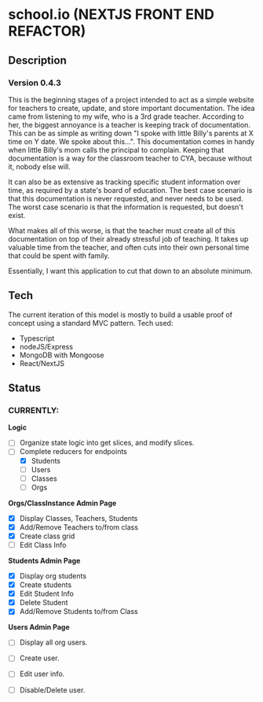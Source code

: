# school.io (NEXTJS FRONT END REFACTOR)

## Description
### Version 0.4.3
This is the beginning stages of a project intended to act as a simple website for teachers to create, update, and store important documentation.
The idea came from listening to my wife, who is a 3rd grade teacher.  According to her, the biggest annoyance is a teacher is keeping track of
documentation.  This can be as simple as writing down "I spoke with little Billy's parents at X time on Y date.  We spoke about this...".  This
documentation comes in handy when little Billy's mom calls the principal to complain.  Keeping that documentation is a way for the classroom teacher
to CYA, because without it, nobody else will.

It can also be as extensive as tracking specific student information over time, as required by a state's board of education.  The best case scenario
is that this documentation is never requested, and never needs to be used.  The worst case scenario is that the information is requested, but doesn't exist.

What makes all of this worse, is that the teacher must create all of this documentation on top of their already stressful job of teaching.
It takes up valuable time from the teacher, and often cuts into their own personal time that could be spent with family.

Essentially, I want this application to cut that down to an absolute minimum.

## Tech
The current iteration of this model is mostly to build a usable proof of concept using a standard MVC pattern.
Tech used:
- Typescript
- nodeJS/Express
- MongoDB with Mongoose
- React/NextJS

## Status

### **CURRENTLY:**

**Logic**
- [ ] Organize state logic into get slices, and modify slices.
- [ ] Complete reducers for endpoints
    - [x] Students
    - [ ] Users
    - [ ] Classes
    - [ ] Orgs

**Orgs/ClassInstance Admin Page**
- [x] Display Classes, Teachers, Students
- [x] Add/Remove Teachers to/from class
- [x] Create class grid
- [ ] Edit Class Info 

**Students Admin Page**
- [x] Display org students
- [x] Create students
- [x] Edit Student Info
- [x] Delete Student
- [x] Add/Remove Students to/from Class

**Users Admin Page**
- [ ] Display all org users.
- [ ] Create user.
- [ ] Edit user info.
- [ ] Disable/Delete user.

